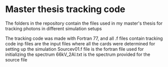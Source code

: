# Master thesis tracking code
The folders in the repository contain the files used in my master's thesis for tracking photons in different simulation setups

The tracking code was made with Fortran 77, and all .f files contain tracking code
inp files are the input files where all the cards were determined for setting up the simulation
Sourcev01.f file is the fortran file used for initializing the spectrum
66kV_2Al.txt is the spectrum provided for the source file




